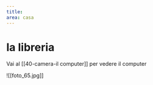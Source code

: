```yaml
---
title: 
area: casa
---
```

# la libreria

Vai al [[40-camera-il computer]] per vedere il computer

![[foto_65.jpg]]